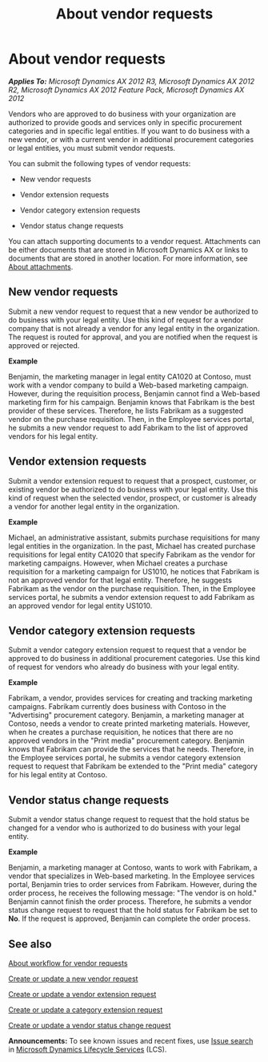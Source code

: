 ﻿---
title: About vendor requests
TOCTitle: About vendor requests
ms:assetid: 6811855e-d23b-4396-9eaa-0a70230e30d9
ms:mtpsurl: https://technet.microsoft.com/en-us/library/Hh271549(v=AX.60)
ms:contentKeyID: 36384181
ms.date: 05/01/2014
mtps_version: v=AX.60
f1_keywords:
- defaultEmployeeServicesVendorRequest
---

# About vendor requests 


_**Applies To:** Microsoft Dynamics AX 2012 R3, Microsoft Dynamics AX 2012 R2, Microsoft Dynamics AX 2012 Feature Pack, Microsoft Dynamics AX 2012_

Vendors who are approved to do business with your organization are authorized to provide goods and services only in specific procurement categories and in specific legal entities. If you want to do business with a new vendor, or with a current vendor in additional procurement categories or legal entities, you must submit vendor requests.

You can submit the following types of vendor requests:

  - New vendor requests

  - Vendor extension requests

  - Vendor category extension requests

  - Vendor status change requests

You can attach supporting documents to a vendor request. Attachments can be either documents that are stored in Microsoft Dynamics AX or links to documents that are stored in another location. For more information, see [About attachments](about-attachments.md).

## New vendor requests

Submit a new vendor request to request that a new vendor be authorized to do business with your legal entity. Use this kind of request for a vendor company that is not already a vendor for any legal entity in the organization. The request is routed for approval, and you are notified when the request is approved or rejected.

**Example**

Benjamin, the marketing manager in legal entity CA1020 at Contoso, must work with a vendor company to build a Web-based marketing campaign. However, during the requisition process, Benjamin cannot find a Web-based marketing firm for his campaign. Benjamin knows that Fabrikam is the best provider of these services. Therefore, he lists Fabrikam as a suggested vendor on the purchase requisition. Then, in the Employee services portal, he submits a new vendor request to add Fabrikam to the list of approved vendors for his legal entity.

## Vendor extension requests

Submit a vendor extension request to request that a prospect, customer, or existing vendor be authorized to do business with your legal entity. Use this kind of request when the selected vendor, prospect, or customer is already a vendor for another legal entity in the organization.

**Example**

Michael, an administrative assistant, submits purchase requisitions for many legal entities in the organization. In the past, Michael has created purchase requisitions for legal entity CA1020 that specify Fabrikam as the vendor for marketing campaigns. However, when Michael creates a purchase requisition for a marketing campaign for US1010, he notices that Fabrikam is not an approved vendor for that legal entity. Therefore, he suggests Fabrikam as the vendor on the purchase requisition. Then, in the Employee services portal, he submits a vendor extension request to add Fabrikam as an approved vendor for legal entity US1010.

## Vendor category extension requests

Submit a vendor category extension request to request that a vendor be approved to do business in additional procurement categories. Use this kind of request for vendors who already do business with your legal entity.

**Example**

Fabrikam, a vendor, provides services for creating and tracking marketing campaigns. Fabrikam currently does business with Contoso in the "Advertising" procurement category. Benjamin, a marketing manager at Contoso, needs a vendor to create printed marketing materials. However, when he creates a purchase requisition, he notices that there are no approved vendors in the "Print media" procurement category. Benjamin knows that Fabrikam can provide the services that he needs. Therefore, in the Employee services portal, he submits a vendor category extension request to request that Fabrikam be extended to the "Print media" category for his legal entity at Contoso.

## Vendor status change requests

Submit a vendor status change request to request that the hold status be changed for a vendor who is authorized to do business with your legal entity.

**Example**

Benjamin, a marketing manager at Contoso, wants to work with Fabrikam, a vendor that specializes in Web-based marketing. In the Employee services portal, Benjamin tries to order services from Fabrikam. However, during the order process, he receives the following message: "The vendor is on hold." Benjamin cannot finish the order process. Therefore, he submits a vendor status change request to request that the hold status for Fabrikam be set to **No**. If the request is approved, Benjamin can complete the order process.

## See also

[About workflow for vendor requests](about-workflow-for-vendor-requests.md)

[Create or update a new vendor request](create-or-update-a-new-vendor-request.md)

[Create or update a vendor extension request](create-or-update-a-vendor-extension-request.md)

[Create or update a category extension request](create-or-update-a-category-extension-request.md)

[Create or update a vendor status change request](create-or-update-a-vendor-status-change-request.md)

  
**Announcements:** To see known issues and recent fixes, use [Issue search](http://go.microsoft.com/fwlink/?linkid=389258) in [Microsoft Dynamics Lifecycle Services](http://go.microsoft.com/fwlink/?linkid=306505) (LCS).

